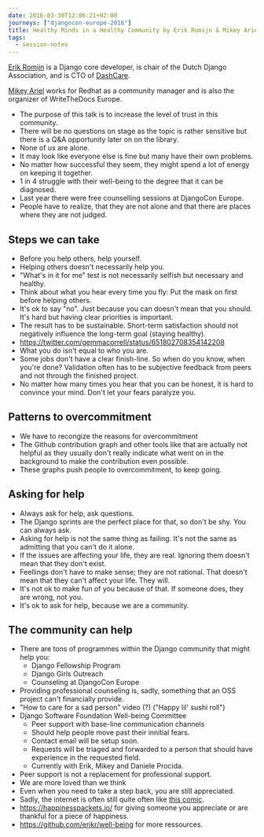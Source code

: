 ```yaml
---
date: 2016-03-30T12:06:21+02:00
journeys: ["djangocon-europe-2016"]
title: Healthy Minds in a Healthy Community by Erik Romijn & Mikey Ariel
tags:
  - session-notes
---
```

[Erik Romijn][erik] is a Django core developer, is chair of the Dutch Django
Association, and is CTO of [DashCare][].

[Mikey Ariel][mikey] works for Redhat as a community manager and is also the
organizer of WriteTheDocs Europe.

[erik]: http://www.erik.io/
[mikey]: http://docsideofthemoon.com/
[dashcare]: https://dashcare.nl/

<!--more-->

- The purpose of this talk is to increase the level of trust in this community.
- There will be no questions on stage as the topic is rather sensitive but there
  is a Q&A opportunity later on on the library.
- None of us are alone.
- It may look like everyone else is fine but many have their own problems.
- No matter how successful they seem, they might spend a lot of energy on
  keeping it together.
- 1 in 4 struggle with their well-being to the degree that it can be diagnosed.
- Last year there were free counselling sessions at DjangoCon Europe.
- People have to realize, that they are not alone and that there are places
  where they are not judged.

## Steps we can take

- Before you help others, help yourself.
- Helping others doesn't necessarily help you.
- "What's in it for me" test is not necessarily selfish but necessary and
  healthy.
- Think about what you hear every time you fly: Put the mask on first before
  helping others.
- It's ok to say "no". Just because you can doesn't mean that you should. It's
  hard but having clear priorities is important.
- The result has to be sustainable. Short-term satisfaction should not
  negatively influence the long-term goal (staying healthy).
- https://twitter.com/gemmacorrell/status/651802708354142208
- What you do isn't equal to who you are.
- Some jobs don't have a clear finish-line. So when do you know, when you're
  done? Validation often has to be subjective feedback from peers and not
  through the finished project.
- No matter how many times you hear that you can be honest, it is hard to
  convince your mind. Don't let your fears paralyze you.

## Patterns to overcommitment

- We have to recongize the reasons for overcommitment
- The Github contribution graph and other tools like that are actually not
  helpful as they usually don't really indicate what went on in the background
  to make the contribution even possible.
- These graphs push people to overcommitment, to keep going.

## Asking for help

- Always ask for help, ask questions.
- The Django sprints are the perfect place for that, so don't be shy. You can
  always ask.
- Asking for help is not the same thing as failing. It's not the same as
  admitting that you can't do it alone.
- If the issues are affecting your life, they are real. Ignoring them doesn't
  mean that they don't exist.
- Feellings don't have to make sense; they are not rational. That doesn't mean
  that they can't affect your life. They will.
- It's not ok to make fun of you because of that. If someone does, they are
  wrong, not you.
- It's ok to ask for help, because we are a community.

## The community can help

- There are tons of programmes within the Django community that might help you:
    - Django Fellowship Program
    - Django Girls Outreach
    - Counseling at DjangoCon Europe
- Providing professional counseling is, sadly, something that an OSS project
  can't financially provide.
- "How to care for a sad person" video (?) ("Happy lil' sushi roll")
- Django Software Foundation Well-being Committee
    - Peer support with base-line communication channels
    - Should help people move past their innitial fears.
    - Contact email will be setup soon.
    - Requests will be triaged and forwarded to a person that should have
      experience in the requested field.
    - Currently with Erik, Mikey and Daniele Procida.
- Peer support is not a replacement for professional support.
- We are more loved than we think
- Even when you need to take a step back, you are still appreciated.
- Sadly, the internet is often still quite often like
  [this comic](http://happymondaycomics.com/post/140178430035/how-people-are-on-the-internet).
- https://happinesspackets.io/ for giving someone you appreciate or are thankful
  for a piece of happiness.
- https://github.com/erikr/well-being for more ressources.
